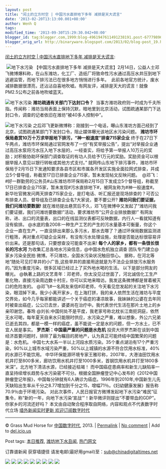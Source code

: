 ```yaml
---
layout: post
title: "闰土的立方时空 | 中国污水直排地下多年 减排是天大谎言"
date: '2013-02-20T13:13:00.001+08:00'
author: Wenh Q
tags:
modified_time: '2013-09-30T15:29:30.042+08:00'
blogger_id: tag:blogger.com,1999:blog-4961947611491238191.post-6777989664614263632
blogger_orig_url: http://binaryware.blogspot.com/2013/02/blog-post_19.html
---
```

[闰土的立方时空 | 中国污水直排地下多年
减排是天大谎言](http://feedproxy.google.com/~r/chinagfwblog/~3/OdSrBbypUxo/):

 ![地下水污染](http://photo.l99.com/bigger/01/1361169507294_h6k1qt.jpg)
【中国污水直排地下多年
减排是天大谎言】2月14日，公益人士邓飞微博爆料称，在山东潍坊，化工厂、造纸厂将致命性污水通过高压水井压到地下逃避监管，而地下排污法已在很多地方悄悄进行多年。
 此前各地官方统计，废水减排数据很漂亮，还沾沾自喜地吹嘘。有网友评，减排是天大的谎言！就像PM2.5公布之前各地吹嘘蓝天。

![地下水污染](http://photo.l99.com/bigger/30/1361169514856_w39f21.jpg)
**潍坊疏通有关部门下达封口令？**
 当事方潍坊政府则一时成为千夫所指。传闻称：潍坊当局表面上保持沉默，暗地里到北京活动，试图疏通某部门下达封口令，调查的记者依旧在潍坊“被40多人控制中”。

![地下水污染](http://photo.l99.com/bigger/31/1361169522763_04mg8r.jpg)
之后邓飞更新微博称：刚接到一个电话，曝山东淮坊方面己经到了北京，试图疏通某部门下发封口令，阻止媒体曝光该地区水污染问题。
**潍坊市环保局悬赏10万十万求举报地下排污，“神一般速度”排查715家企业**
终于在27日下午两点，潍坊市环保局通过官网发布了一份“有奖举报公告”，提出“对举报企业通过高压水泵将污水压入地下水层的，一经查实，将给予第一举报人10万元的奖励；对积极协助环保部门调查取证的有功人员给予1万元的奖励。奖励资金可以根据举报人意见以银行转帐或其他方式支付。”
就网传山东地下排污事件，潍坊市环保局于2月15日下发通知要求各县市区和市属各开发区实施全面拉网式排查，并成立5个督导组，称截至17日已排查企业715家，暂未发现帖文反映问题。
 @邓飞：#好一群勤劳的公务员#山东潍坊市环保局称2月15日下发成立5个督导组，称截至17日已排查企业715家，暂未发现#污水直排地下#，被网友称为#神一般速度#。新华社官微发问两天排查715家企业，是打电话、听汇报还是现场排查的？可否公布排查人员、督导组及已排查企业名?大家说，要不要公开?
**潍坊问我们要证据，我们问潍坊要数据!**
就在潍坊提出悬赏后不久，邓飞在微博中又发起了“潍坊问我们要证据，我们问潍坊要数据!”活动，要求潍坊市“公开企业排放数据!”
有网友称，进、出口的流量表，出口的在线监测仪表都可反映数据，内行人一看就知道有没有偷排。
@水底的鱼2008:一种生产工艺的产生的污水量基本可衡量，你这个企业一直在生产，一直没排出来那么多污水，那水去哪了？通过环保局数据监测进行粗筛，再对重点可疑企业采样，有没有污水处理设施，处理是否能达标很容易评价出来。还是那句话，只要想查没可能查不出来!
**每个人的家乡，都有一条很长很长的污水河**
为收集汇总各地水污染信息，@中国水危机独立调查
团队专门建立@家乡污染全民拍 微博。不只潍坊，全国水污染状况触目惊心。
据称，在河北等地“随处可见打旱井的小广告,这些旱井的直接用途就是为不法企业排放污水服务的。”因为重度污染，很多区域已经过上了买外地水喝的生活。
以下是部分网友的曝光。
@執著上路的文艺青年：邓老师，你太没见过世面了，河北诚信化工生产氰化物，直接污染周边数十村庄，你可以实地来暗访。我发这条微博都是冒着被灭口的危险发的。
@邓飞#一名网友来信#邓老师，今天看见您发起的关注地下水污染，眼泪掉下来。我少小离开家乡，在上海打拼，我的亲人依然生活在潍坊与平度交界处，如今几乎每家都能讲述一个关于癌症的凄凉故事，我妹妹的公婆在去年同时被查出癌症，公公已去世，婆婆尚在治疗中。我代表世代生活在那片土地上的乡亲叩谢您。春玲
@刘长:中国何处不是平度，我老家号称北枕长江南扼洞庭，依然无水可喝，每年夏天自来水只能限时供应，水污染之严重，难以想象，外公六兄弟已逝去其四，都是一模一样的癌症，虽不能说一定是水的问题，但一方水土，已不宜人居是事实。
**罗杰斯：中国最严重的问题是水危机**
投资大师罗杰斯在谈到中国经济首要问题时，排除了最为瞩目的房地产，认为真正可能终结中国繁荣的问题是：水危机。
中国七大水系一半以上河段水质污染。35个重点湖泊有17个严重污染，90%以上城市水域污染严重，50%以上城镇的水源不符合饮用水标准，40%的水源已不能饮用。
中华环保能源环境专家王雅珍称，2007年，大港油田饮用水机井打至800多米，廊坊饮用水机井打至1000多米，首钢饮用水机井打至1800多米深”。北方地下清洁水源，已经接近枯竭！
而中国癌症患病率和新生儿缺陷率一直呈持续增长趋势与水污染密不可分。根据全国肿瘤登记中心发布的《2012中国肿瘤登记年报》，中国每分钟就有6人确诊为癌症。1996年到2010年,中国新生儿先天缺陷出生率从千分之8.77增加到千分之15，增幅71％。《妇幼健康发展》报告称70.9％由于环境污染。
对此次事件，人民日报官方微博发起地下水污染“难民”征集令，称“新的一年，向地下水污染‘宣战’”！新华微评则提出“不要带血的GDP”。
你家乡的河流还好吗？
本文由自动聚合程序取自网络，内容和观点不代表数字时代立场
[墙外新闻实时更新 欢迎订阅数字时代](http://eepurl.com/mstlf)


* * * * *

© Grass Mud Horse for [中国数字时代](https://meilizhongguo.biz/chinese),
2013. |
[Permalink](https://meilizhongguo.biz/chinese/2013/02/%e4%b8%ad%e5%9b%bd%e6%b1%a1%e6%b0%b4%e7%9b%b4%e6%8e%92%e5%9c%b0%e4%b8%8b%e5%a4%9a%e5%b9%b4-%e5%87%8f%e6%8e%92%e6%98%af%e5%a4%a9%e5%a4%a7%e8%b0%8e%e8%a8%80/)
|
[No
comment](https://meilizhongguo.biz/chinese/2013/02/%e4%b8%ad%e5%9b%bd%e6%b1%a1%e6%b0%b4%e7%9b%b4%e6%8e%92%e5%9c%b0%e4%b8%8b%e5%a4%9a%e5%b9%b4-%e5%87%8f%e6%8e%92%e6%98%af%e5%a4%a9%e5%a4%a7%e8%b0%8e%e8%a8%80/#comments)
|
Add to
[del.icio.us](http://del.icio.us/post?url=https://meilizhongguo.biz/chinese/2013/02/%e4%b8%ad%e5%9b%bd%e6%b1%a1%e6%b0%b4%e7%9b%b4%e6%8e%92%e5%9c%b0%e4%b8%8b%e5%a4%9a%e5%b9%b4-%e5%87%8f%e6%8e%92%e6%98%af%e5%a4%a9%e5%a4%a7%e8%b0%8e%e8%a8%80/&title=%E9%97%B0%E5%9C%9F%E7%9A%84%E7%AB%8B%E6%96%B9%E6%97%B6%E7%A9%BA%20%7C%20%E4%B8%AD%E5%9B%BD%E6%B1%A1%E6%B0%B4%E7%9B%B4%E6%8E%92%E5%9C%B0%E4%B8%8B%E5%A4%9A%E5%B9%B4%20%E5%87%8F%E6%8E%92%E6%98%AF%E5%A4%A9%E5%A4%A7%E8%B0%8E%E8%A8%80)


Post tags:
[本日推荐](https://meilizhongguo.biz/chinese/tag/%e6%9c%ac%e6%97%a5%e6%8e%a8%e8%8d%90/?category=10466),
[潍坊地下水丑闻](https://meilizhongguo.biz/chinese/tag/%e6%bd%8d%e5%9d%8a%e5%9c%b0%e4%b8%8b%e6%b0%b4%e4%b8%91%e9%97%bb/?category=10466),
[热门网文](https://meilizhongguo.biz/chinese/tag/%e7%83%ad%e9%97%a8%e7%bd%91%e6%96%87/?category=10466)

订靠谱新闻 获穿墙捷径
请发电邮(最好用gmail)至：sub@chinadigitaltimes.net


[![](http://feeds.feedburner.com/~ff/chinagfwblog?d=yIl2AUoC8zA)](http://feeds.feedburner.com/~ff/chinagfwblog?a=OdSrBbypUxo:8hd2QivuHIo:yIl2AUoC8zA)
[![](http://feeds.feedburner.com/~ff/chinagfwblog?i=OdSrBbypUxo:8hd2QivuHIo:-BTjWOF_DHI)](http://feeds.feedburner.com/~ff/chinagfwblog?a=OdSrBbypUxo:8hd2QivuHIo:-BTjWOF_DHI)
[![](http://feeds.feedburner.com/~ff/chinagfwblog?i=OdSrBbypUxo:8hd2QivuHIo:F7zBnMyn0Lo)](http://feeds.feedburner.com/~ff/chinagfwblog?a=OdSrBbypUxo:8hd2QivuHIo:F7zBnMyn0Lo)
[![](http://feeds.feedburner.com/~ff/chinagfwblog?i=OdSrBbypUxo:8hd2QivuHIo:V_sGLiPBpWU)](http://feeds.feedburner.com/~ff/chinagfwblog?a=OdSrBbypUxo:8hd2QivuHIo:V_sGLiPBpWU)
[![](http://feeds.feedburner.com/~ff/chinagfwblog?d=qj6IDK7rITs)](http://feeds.feedburner.com/~ff/chinagfwblog?a=OdSrBbypUxo:8hd2QivuHIo:qj6IDK7rITs)
[![](http://feeds.feedburner.com/~ff/chinagfwblog?d=l6gmwiTKsz0)](http://feeds.feedburner.com/~ff/chinagfwblog?a=OdSrBbypUxo:8hd2QivuHIo:l6gmwiTKsz0)
[![](http://feeds.feedburner.com/~ff/chinagfwblog?i=OdSrBbypUxo:8hd2QivuHIo:gIN9vFwOqvQ)](http://feeds.feedburner.com/~ff/chinagfwblog?a=OdSrBbypUxo:8hd2QivuHIo:gIN9vFwOqvQ)
[![](http://feeds.feedburner.com/~ff/chinagfwblog?d=TzevzKxY174)](http://feeds.feedburner.com/~ff/chinagfwblog?a=OdSrBbypUxo:8hd2QivuHIo:TzevzKxY174)
![](http://feeds.feedburner.com/~r/chinagfwblog/~4/OdSrBbypUxo)

